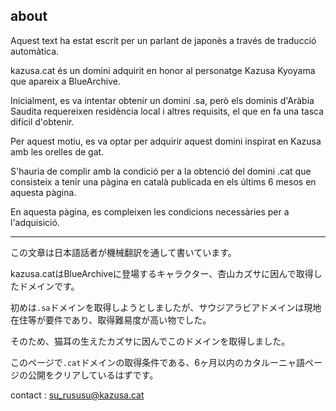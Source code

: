 ## about

Aquest text ha estat escrit per un parlant de japonès a través de traducció automàtica.

kazusa.cat és un domini adquirit en honor al personatge Kazusa Kyoyama que apareix a BlueArchive.

Inicialment, es va intentar obtenir un domini .sa, però els dominis d'Aràbia Saudita requereixen residència local i altres requisits, el que en fa una tasca difícil d'obtenir.

Per aquest motiu, es va optar per adquirir aquest domini inspirat en Kazusa amb les orelles de gat.

S'hauria de complir amb la condició per a la obtenció del domini .cat que consisteix a tenir una pàgina en català publicada en els últims 6 mesos en aquesta pàgina.

En aquesta pàgina, es compleixen les condicions necessàries per a l'adquisició.

---

この文章は日本語話者が機械翻訳を通して書いています。

kazusa.catはBlueArchiveに登場するキャラクター、杏山カズサに因んで取得したドメインです。

初めは```.sa```ドメインを取得しようとしましたが、サウジアラビアドメインは現地在住等が要件であり、取得難易度が高い物でした。

そのため、猫耳の生えたカズサに因んでこのドメインを取得しました。

このページで```.cat```ドメインの取得条件である、6ヶ月以内のカタルーニャ語ページの公開をクリアしているはずです。

contact : su_rususu@kazusa.cat